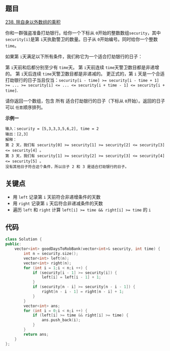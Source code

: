 ## 题目

[238. 除自身以外数组的乘积](https://leetcode-cn.com/problems/product-of-array-except-self/)

你和一群强盗准备打劫银行。给你一个下标从 `0`开始的整数数组`security`，其中`security[i]`是第 `i`天执勤警卫的数量。日子从 `0`开始编号。同时给你一个整数`time`。

如果第 `i`天满足以下所有条件，我们称它为一个适合打劫银行的日子：

第 `i`天前和后都分别至少有 `time`天。
第 `i`天前连续 `time`天警卫数目都是非递增的。
第 `i`天后连续 `time`天警卫数目都是非递减的。
更正式的，第 `i` 天是一个合适打劫银行的日子当且仅当：`security[i - time] >= security[i - time + 1] >= ... >= security[i] <= ... <= security[i + time - 1] <= security[i + time]`.

请你返回一个数组，包含 所有 适合打劫银行的日子（下标从 `0`开始）。返回的日子可以 `任意`顺序排列。

**示例一**

```
输入：security = [5,3,3,3,5,6,2], time = 2
输出：[2,3]
解释：
第 2 天，我们有 security[0] >= security[1] >= security[2] <= security[3] <= security[4] 。
第 3 天，我们有 security[1] >= security[2] >= security[3] <= security[4] <= security[5] 。
没有其他日子符合这个条件，所以日子 2 和 3 是适合打劫银行的日子。
```

## 关键点

- 用 `left` 记录第 `i` 天前符合非递增条件的天数
- 用 `right` 记录第 `i` 天后符合非递减条件的天数
- 遍历 `left` 和 `right` 计算 `left[i] >= time && right[i] >= time` 的 `i`


## 代码

```cpp
class Solution {
public:
    vector<int> goodDaysToRobBank(vector<int>& security, int time) {
        int n = security.size();
        vector<int> left(n);
        vector<int> right(n);
        for (int i = 1;i < n;i ++) {
            if (security[i - 1] >= security[i]) {
                left[i] = left[i - 1] + 1;
            }
            if (security[n - i] >= security[n - i - 1]) {
                right[n - i - 1] = right[n - i] + 1;
            }
        }
        vector<int> ans;
        for (int i = 0;i < n;i ++) {
            if (left[i] >= time && right[i] >= time) {
                ans.push_back(i);
            }
        }
        return ans;
    }
};
```